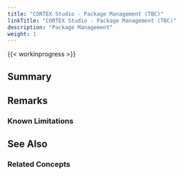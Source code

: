 ```yaml
---
title: "CORTEX Studio - Package Management (TBC)"
linkTitle: "CORTEX Studio - Package Management (TBC)"
description: "Package Management"
weight: 1
---
```


{{< workinprogress >}}

## Summary

## Remarks

### Known Limitations

## See Also

### Related Concepts

